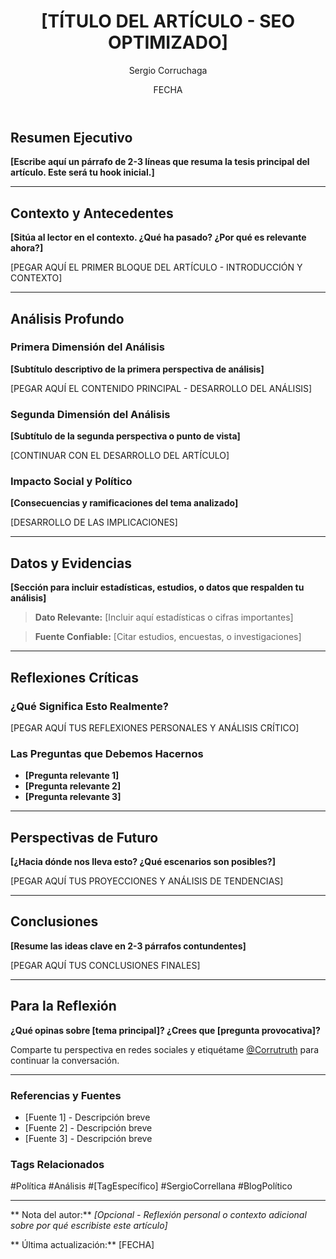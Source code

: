﻿---
title: "[TÍTULO DEL ARTÍCULO - SEO OPTIMIZADO]"
date: [FECHA]
draft: true
description: "[Meta descripción 150-160 caracteres - Resume el artículo y incluye palabra clave principal]"
slug: "[url-amigable-sin-espacios-ni-acentos]"
tags: ["política", "análisis", "actualidad", "economía", "sociedad"]
categories: ["Análisis Político"]
author: "Sergio Corruchaga"
image: "/images/posts/[nombre-imagen-post].jpg"
keywords: ["palabra1", "palabra2", "palabra3", "seo"]

# SEO y Redes Sociales
ogTitle: "[Título para Facebook/Twitter - puede ser diferente al title]"
ogDescription: "[Descripción para redes sociales - máximo 200 caracteres]"
ogImage: "/images/posts/[nombre-imagen-social].jpg"
twitterCard: "summary_large_image"

# Configuración del artículo
readingTime: "[X] minutos de lectura"
featured: false
weight: 1

# Schema.org
articleSchema:
  type: "Article"
  headline: "[Título del artículo]"
  datePublished: "[FECHA]"
  dateModified: "[FECHA]"
  author: "Sergio Corruchaga"
  publisher: "Sergio Corruchaga - Blog Político"
---

##  Resumen Ejecutivo

**[Escribe aquí un párrafo de 2-3 líneas que resuma la tesis principal del artículo. Este será tu hook inicial.]**

---

##  Contexto y Antecedentes

**[Sitúa al lector en el contexto. ¿Qué ha pasado? ¿Por qué es relevante ahora?]**

[PEGAR AQUÍ EL PRIMER BLOQUE DEL ARTÍCULO - INTRODUCCIÓN Y CONTEXTO]

---

##  Análisis Profundo

###  Primera Dimensión del Análisis

**[Subtítulo descriptivo de la primera perspectiva de análisis]**

[PEGAR AQUÍ EL CONTENIDO PRINCIPAL - DESARROLLO DEL ANÁLISIS]

###  Segunda Dimensión del Análisis

**[Subtítulo de la segunda perspectiva o punto de vista]**

[CONTINUAR CON EL DESARROLLO DEL ARTÍCULO]

###  Impacto Social y Político

**[Consecuencias y ramificaciones del tema analizado]**

[DESARROLLO DE LAS IMPLICACIONES]

---

##  Datos y Evidencias

**[Sección para incluir estadísticas, estudios, o datos que respalden tu análisis]**

> **Dato Relevante:** [Incluir aquí estadísticas o cifras importantes]

> **Fuente Confiable:** [Citar estudios, encuestas, o investigaciones]

---

##  Reflexiones Críticas

### ¿Qué Significa Esto Realmente?

[PEGAR AQUÍ TUS REFLEXIONES PERSONALES Y ANÁLISIS CRÍTICO]

### Las Preguntas que Debemos Hacernos

- **[Pregunta relevante 1]**
- **[Pregunta relevante 2]**
- **[Pregunta relevante 3]**

---

##  Perspectivas de Futuro

**[¿Hacia dónde nos lleva esto? ¿Qué escenarios son posibles?]**

[PEGAR AQUÍ TUS PROYECCIONES Y ANÁLISIS DE TENDENCIAS]

---

##  Conclusiones

**[Resume las ideas clave en 2-3 párrafos contundentes]**

[PEGAR AQUÍ TUS CONCLUSIONES FINALES]

---

##  Para la Reflexión

**¿Qué opinas sobre [tema principal]? ¿Crees que [pregunta provocativa]?**

Comparte tu perspectiva en redes sociales y etiquétame [@Corrutruth](https://x.com/Corrutruth) para continuar la conversación.

---

###  Referencias y Fuentes

- [Fuente 1] - Descripción breve
- [Fuente 2] - Descripción breve  
- [Fuente 3] - Descripción breve

###  Tags Relacionados

#Política #Análisis #[TagEspecífico] #SergioCorrellana #BlogPolítico

---

** Nota del autor:** *[Opcional - Reflexión personal o contexto adicional sobre por qué escribiste este artículo]*

** Última actualización:** [FECHA]
